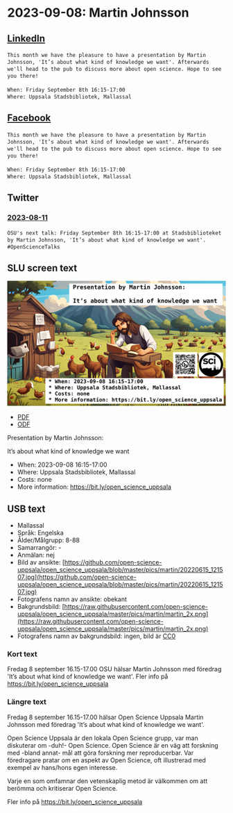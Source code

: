 # 2023-09-08: Martin Johnsson

## [LinkedIn](https://www.linkedin.com/feed/update/urn:li:activity:7095806072556335104?utm_source=share&utm_medium=member_desktop)

```text
This month we have the pleasure to have a presentation by Martin Johnsson, 'It’s about what kind of knowledge we want'. Afterwards we'll head to the pub to discuss more about open science. Hope to see you there!

When: Friday September 8th 16:15-17:00
Where: Uppsala Stadsbibliotek, Mallassal
```

## [Facebook](https://fb.me/e/3K9nTP25D)

```text
This month we have the pleasure to have a presentation by Martin Johnsson, 'It’s about what kind of knowledge we want'. Afterwards we'll head to the pub to discuss more about open science. Hope to see you there!

When: Friday September 8th 16:15-17:00
Where: Uppsala Stadsbibliotek, Mallassal
```

## Twitter

### [2023-08-11](https://twitter.com/opensciupp/status/1690039181580382208)

```text
OSU's next talk: Friday September 8th 16:15-17:00 at Stadsbiblioteket by Martin Johnsson, 'It’s about what kind of knowledge we want'. #OpenScienceTalks
```

## SLU screen text

![](martin_2x_with_text.png)

* [PDF](screens_slu.pdf)
* [ODF](screens_slu.odg)

Presentation by Martin Johnsson:

It’s about what kind of knowledge we want

* When: 2023-09-08 16:15-17:00
* Where: Uppsala Stadsbibliotek, Mallassal
* Costs: none
* More information: <https://bit.ly/open_science_uppsala>

## USB text

* Mallassal
* Språk: Engelska
* Ålder/Målgrupp: 8-88
* Samarrangör: -
* Anmälan: nej
* Bild av ansikte: [https://github.com/open-science-uppsala/open_science_uppsala/blob/master/pics/martin/20220615_121507.jpg](https://github.com/open-science-uppsala/open_science_uppsala/blob/master/pics/martin/20220615_121507.jpg)
* Fotografens namn av ansikte: obekant
* Bakgrundsbild: [https://raw.githubusercontent.com/open-science-uppsala/open_science_uppsala/master/pics/martin/martin_2x.png](https://raw.githubusercontent.com/open-science-uppsala/open_science_uppsala/master/pics/martin/martin_2x.png)
* Fotografens namn av bakgrundsbild: ingen, bild är [CC0](https://en.wikipedia.org/wiki/Creative_Commons_license#Zero_/_public_domain)

### Kort text

Fredag 8 september 16.15-17.00 OSU hälsar Martin Johnsson
med föredrag 'It’s about what kind of knowledge we want'.
Fler info på <https://bit.ly/open_science_uppsala>

### Längre text

Fredag 8 september 16.15-17.00 hälsar Open Science Uppsala
Martin Johnsson
med föredrag 'It’s about what kind of knowledge we want'.

Open Science Uppsala är den lokala Open Science grupp,
var man diskuterar om -duh!- Open Science.
Open Science är en väg att forskning med -bland annat-
mål att göra forskning mer reproducerbar.
Var föredragare pratar om en aspekt av Open Science, oft
illustrerad med exempel av hans/hons egen interesse.

Varje en som omfamnar den vetenskaplig metod är välkommen
om att berömma och kritiserar Open Science.

Fler info på <https://bit.ly/open_science_uppsala>
